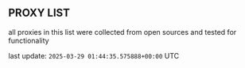 ## PROXY LIST

all proxies in this list were collected from open sources and tested for functionality

last update: `2025-03-29 01:44:35.575888+00:00` UTC